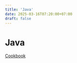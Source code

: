 ```yaml
---
title: 'Java'
date: 2025-03-16T07:20:00+07:00
draft: false
---
```


# Java

[Cookbook](./cookbook/)
